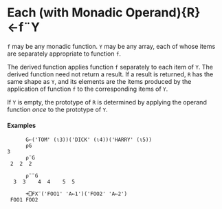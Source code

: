 




<h1 class="heading"><span class="name">Each (with Monadic Operand)</span><span class="command">{R}←f¨Y</span></h1>

`f` may be any monadic function.  `Y` may be any array, each of whose items are separately appropriate to function `f`.


The derived function applies function `f` separately to each item of `Y`.  The derived function need not return a result.  If a result is returned, `R` has the same shape as `Y`, and its elements are the items produced by the application of function `f` to the corresponding items of `Y`.


If `Y` is empty, the prototype of `R` is determined by applying the operand function *once* to the prototype of `Y`.


#### Examples
```apl
      G←('TOM' (⍳3))('DICK' (⍳4))('HARRY' (⍳5))
      ⍴G
3
      ⍴¨G
 2  2  2
 
      ⍴¨¨G
  3  3    4  4    5  5
 
      +⎕FX¨('FOO1' 'A←1')('FOO2' 'A←2')
 FOO1 FOO2
```


